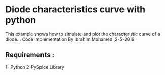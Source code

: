 # Diode characteristics curve with python
This example shows how to simulate and plot the characteristic curve of a diode... Code Implementation By Ibrahim Mohamed ,2-5-2019

## Requirements :
1- Python 
2-PySpice Library
